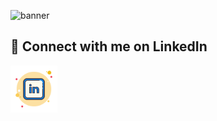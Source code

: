![banner](/images/banner.png)

## :iphone: Connect with me on LinkedIn

[<img height="75" src="/images/icons/linkedin.png">](https://www.linkedin.com/in/nazmus-sakib-b71682234/)

<br />

